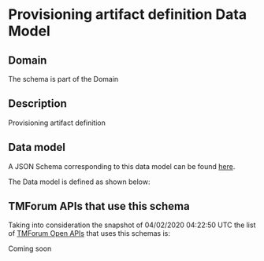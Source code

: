 # Provisioning artifact definition Data Model

## Domain

The  schema is part of the  Domain

## Description

Provisioning artifact definition

## Data model

A JSON Schema corresponding to this data model can be found
[here](https://github.com/tmforum-rand/schemas/blob/candidates/Common/ProvisioningArtifactDefinition.schema.json).

The Data model is defined as shown below:




## TMForum APIs that use this schema

Taking into consideration the snapshot of 04/02/2020 04:22:50 UTC the list of [TMForum Open APIs](https://www.tmforum.org/open-apis/) that uses this schemas is:

Coming soon